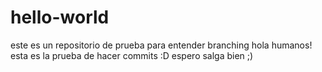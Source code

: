 # hello-world
este es un repositorio de prueba para entender branching
hola humanos!
esta es la prueba de hacer commits :D 
espero salga bien ;)
